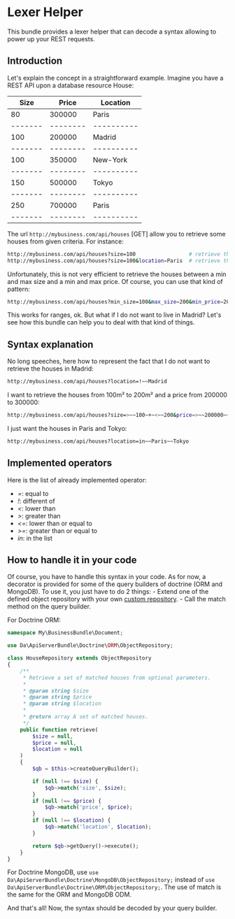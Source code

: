 Lexer Helper
============

This bundle provides a lexer helper that can decode a syntax allowing to power up your REST requests.

Introduction
------------

Let's explain the concept in a straightforward example.
Imagine you have a REST API upon a database resource House:

| Size  | Price  | Location
|-------|--------|----------
| 80    | 300000 | Paris
|-------|--------|----------
| 100   | 200000 | Madrid
|-------|--------|----------
| 100   | 350000 | New-York
|-------|--------|----------
| 150   | 500000 | Tokyo
|-------|--------|----------
| 250   | 700000 | Paris
|-------|--------|----------

The url `http://mybusiness.com/api/houses` [GET] allow you to retrieve some houses from given criteria.
For instance:

```bash
http://mybusiness.com/api/houses?size=100                 # retrieve the houses of size 100m²
http://mybusiness.com/api/houses?size=100&location=Paris  # retrieve the houses of size 100m² in Paris
```

Unfortunately, this is not very efficient to retrieve the houses between a min and max size and a min and max price. 
Of course, you can use that kind of pattern:

```bash
http://mybusiness.com/api/houses?min_size=100&max_size=200&min_price=200000&max_price=300000
```

This works for ranges, ok. But what if I do not want to live in Madrid?
Let's see how this bundle can help you to deal with that kind of things.

Syntax explanation
------------------

No long speeches, here how to represent the fact that I do not want to retrieve the houses in Madrid:

```bash
http://mybusiness.com/api/houses?location=!~~Madrid
```

I want to retrieve the houses from 100m² to 200m² and a price from 200000 to 300000:

```bash
http://mybusiness.com/api/houses?size=>~~100~+~<~~200&price=>~~200000~+~<~~300000
```

I just want the houses in Paris and Tokyo:

```bash
http://mybusiness.com/api/houses?location=in~~Paris~~Tokyo
```

Implemented operators
---------------------

Here is the list of already implemented operator:

- *=*: equal to
- *!*: different of
- *<*: lower than
- *>*: greater than
- *<=*: lower than or equal to
- *>=*: greater than or equal to
- *in*: in the list

How to handle it in your code
-----------------------------

Of course, you have to handle this syntax in your code. 
As for now, a decorator is provided for some of the query builders of doctrine (ORM and MongoDB).
To use it, you just have to do 2 things:
	- Extend one of the defined object repository with your own [custom repository](http://symfony.com/doc/current/book/doctrine.html#custom-repository-classes).
	- Call the match method on the query builder.

For Doctrine ORM:

```php
namespace My\BusinessBundle\Document;

use Da\ApiServerBundle\Doctrine\ORM\ObjectRepository;

class HouseRepository extends ObjectRepository
{
    /**
     * Retrieve a set of matched houses from optional parameters.
     *
     * @param string $size
     * @param string $price
     * @param string $location
     *
     * @return array A set of matched houses.
     */
    public function retrieve(
        $size = null, 
        $price = null, 
        $location = null
    )
    {
        $qb = $this->createQueryBuilder();

        if (null !== $size) {
            $qb->match('size', $size);
        }
        if (null !== $price) {
            $qb->match('price', $price);
        }
        if (null !== $location) {
            $qb->match('location', $location);
        }

        return $qb->getQuery()->execute();
    }
}
```

For Doctrine MongoDB, use `use Da\ApiServerBundle\Doctrine\MongoDB\ObjectRepository;` instead of `use Da\ApiServerBundle\Doctrine\ORM\ObjectRepository;`.
The use of match is the same for the ORM and MongoDB ODM.

And that's all! Now, the syntax should be decoded by your query builder.